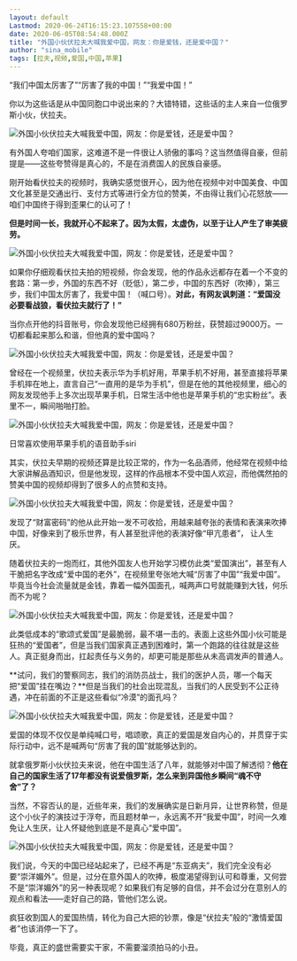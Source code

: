 ```yaml
---
layout: default
Lastmod: 2020-06-24T16:15:23.107558+00:00
date: 2020-06-05T08:54:48.000Z
title: "外国小伙伏拉夫大喊我爱中国，网友：你是爱钱，还是爱中国？"
author: "sina_mobile"
tags: [拉夫,视频,爱国,中国,苹果]
---
```


“我们中国太厉害了”“厉害了我的中国！”“我爱中国！”

你以为这些话是从中国同胞口中说出来的？大错特错，这些话的主人来自一位俄罗斯小伙，伏拉夫。

![外国小伙伏拉夫大喊我爱中国，网友：你是爱钱，还是爱中国？](https://images.weserv.nl/?url=http%3A//n.sinaimg.cn/sinakd20200605ac/797/w399h398/20200605/f87c-iurnkpq9979368.jpg)

有外国人夸咱们国家，这难道不是一件很让人骄傲的事吗？这当然值得自豪，但前提是——这些夸赞得是真心的，不是在消费国人的民族自豪感。

刚开始看伏拉夫的视频时，我确实感觉很开心，因为他在视频中对中国美食、中国文化甚至是交通出行、支付方式等进行全方位的赞美，不由得让我们心花怒放——咱们中国终于得到歪果仁的认可了！

**但是时间一长，我就开心不起来了。因为太假，太虚伪，以至于让人产生了审美疲劳。**

![外国小伙伏拉夫大喊我爱中国，网友：你是爱钱，还是爱中国？](https://images.weserv.nl/?url=http%3A//n.sinaimg.cn/sinakd20200605ac/302/w584h518/20200605/667e-iurnkpq9979359.jpg)

如果你仔细观看伏拉夫拍的短视频，你会发现，他的作品永远都存在着一个不变的套路：第一步，外国的东西不好（贬低），第二步，中国的东西好（吹捧），第三步，我们中国太厉害了，我爱中国！（喊口号）。**对此，有网友讽刺道：“爱国没必要看战狼，看伏拉夫就行了！”**

当你点开他的抖音账号，你会发现他已经拥有680万粉丝，获赞超过9000万。一切都看起来那么和谐，但他真的爱中国吗？

![外国小伙伏拉夫大喊我爱中国，网友：你是爱钱，还是爱中国？](https://images.weserv.nl/?url=http%3A//n.sinaimg.cn/sinakd20200605ac/33/w640h993/20200605/6ac9-iurnkpq9979360.jpg)

曾经在一个视频里，伏拉夫表示华为手机好用，苹果手机不好用，甚至直接将苹果手机摔在地上，直言自己“一直用的是华为手机”，但是在他的其他视频里，细心的网友发现他手上多次出现苹果手机，日常生活中他也是苹果手机的“忠实粉丝”。表里不一，瞬间啪啪打脸。

![外国小伙伏拉夫大喊我爱中国，网友：你是爱钱，还是爱中国？](https://images.weserv.nl/?url=http%3A//n.sinaimg.cn/sinakd20200605ac/320/w640h480/20200605/45ef-iurnkpq9979358.jpg)

日常喜欢使用苹果手机的语音助手siri

其实，伏拉夫早期的视频还算是比较正常的，作为一名品酒师，他经常在视频中给大家讲解品酒知识，但是他发现，这样的作品根本不受中国人欢迎，而他偶然拍的赞美中国的视频却得到了很多人的点赞和支持。

![外国小伙伏拉夫大喊我爱中国，网友：你是爱钱，还是爱中国？](https://images.weserv.nl/?url=http%3A//n.sinaimg.cn/sinakd20200605ac/779/w499h280/20200605/9a6c-iurnkpq9979362.jpg)

发现了“财富密码”的他从此开始一发不可收拾，用越来越夸张的表情和表演来吹捧中国，好像来到了极乐世界，有人甚至批评他的表演好像“甲亢患者”， 让人生厌。

随着伏拉夫的一炮而红，其他外国友人也开始学习模仿此类“爱国演出”，甚至有人干脆把名字改成“爱中国的老外”，在视频里夸张地大喊“厉害了中国”“我爱中国”。毕竟当今社会流量就是金钱，靠着一幅外国面孔，喊两声口号就能赚到大钱，何乐而不为呢？

![外国小伙伏拉夫大喊我爱中国，网友：你是爱钱，还是爱中国？](https://images.weserv.nl/?url=http%3A//n.sinaimg.cn/sinakd20200605ac/108/w640h1068/20200605/5898-iurnkpq9979365.jpg)

此类低成本的“歌颂式爱国”是最脆弱，最不堪一击的。表面上这些外国小伙可能是狂热的“爱国者”，但是当我们国家真正遇到困难时，第一个跑路的往往就是这些人。真正挺身而出，扛起责任与义务的，却更可能是那些从未高调发声的普通人。

**试问，我们的警察同志，我们的消防员战士，我们的医护人员，哪一个每天把“爱国”挂在嘴边？**但是当我们的社会出现混乱，当我们的人民受到不公正待遇，冲在前面的不正是这些看似“冷漠”的面孔吗？

![外国小伙伏拉夫大喊我爱中国，网友：你是爱钱，还是爱中国？](https://images.weserv.nl/?url=http%3A//n.sinaimg.cn/sinakd20200605ac/267/w640h427/20200605/0555-iurnkpq9979363.jpg)

爱国的体现不仅仅是单纯喊口号，唱颂歌，真正的爱国是发自内心的，并贯穿于实际行动中，远不是喊两句“厉害了我的国”就能够达到的。

就拿俄罗斯小伙伏拉夫来说，他在中国生活了八年，就能够对中国了解透彻？**他在自己的国家生活了17年都没有说爱俄罗斯，怎么来到异国他乡瞬间“魂不守舍”了？**

当然，不容否认的是，近些年来，我们的发展确实是日新月异，让世界称赞，但是这个小伙子的演技过于浮夸，而且题材单一，永远离不开“我爱中国”，时间一久难免让人生厌，让人怀疑他到底是不是真心“爱中国”。

![外国小伙伏拉夫大喊我爱中国，网友：你是爱钱，还是爱中国？](https://images.weserv.nl/?url=http%3A//n.sinaimg.cn/sinakd20200605ac/89/w640h1049/20200605/094b-iurnkpq9979364.jpg)

我们说，今天的中国已经站起来了，已经不再是“东亚病夫”，我们完全没有必要“崇洋媚外”。但是，过分在意外国人的吹捧，极度渴望得到认可和尊重，又何尝不是“崇洋媚外”的另一种表现呢？如果我们有足够的自信，并不会过分在意别人的观点和看法——走好自己的路，管他们怎么说。

疯狂收割国人的爱国热情，转化为自己大把的钞票，像是“伏拉夫”般的“激情爱国者”也该消停一下了。

毕竟，真正的盛世需要实干家，不需要溜须拍马的小丑。

